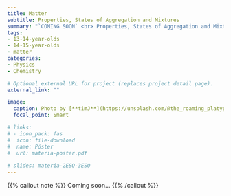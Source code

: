 ```yaml
---
title: Matter
subtitle: Properties, States of Aggregation and Mixtures
summary: "`COMING SOON` <br> Properties, States of Aggregation and Mixtures."
tags:
- 13-14-year-olds
- 14-15-year-olds
- matter
categories:
- Physics
- Chemistry

# Optional external URL for project (replaces project detail page).
external_link: ""

image:
  caption: Photo by [**timJ**](https://unsplash.com/@the_roaming_platypus) on [Unsplash](https://unsplash.com)
  focal_point: Smart

# links:
# - icon_pack: fas
#  icon: file-download
#  name: Póster
#  url: materia-poster.pdf
  
# slides: materia-2ESO-3ESO
---
```


{{% callout note %}}
Coming soon...
{{% /callout %}}